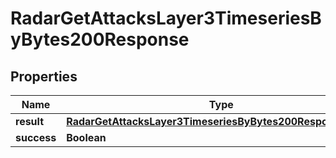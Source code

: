 

# RadarGetAttacksLayer3TimeseriesByBytes200Response


## Properties

| Name | Type | Description | Notes |
|------------ | ------------- | ------------- | -------------|
|**result** | [**RadarGetAttacksLayer3TimeseriesByBytes200ResponseResult**](RadarGetAttacksLayer3TimeseriesByBytes200ResponseResult.md) |  |  |
|**success** | **Boolean** |  |  |



